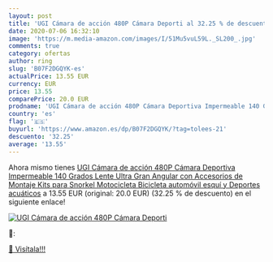 ```yaml
---
layout: post
title: 'UGI Cámara de acción 480P Cámara Deporti al 32.25 % de descuento'
date: 2020-07-06 16:32:10
image: 'https://m.media-amazon.com/images/I/51Mu5vuL59L._SL200_.jpg'
comments: true
category: ofertas
author: ring
slug: 'B07F2DGQYK-es'
actualPrice: 13.55 EUR
currency: EUR
price: 13.55
comparePrice: 20.0 EUR
prodname: 'UGI Cámara de acción 480P Cámara Deportiva Impermeable 140 Grados Lente Ultra Gran Angular con Accesorios de Montaje Kits para Snorkel Motocicleta Bicicleta automóvil esquí y Deportes acuáticos'
country: 'es'
flag: '🇪🇸'
buyurl: 'https://www.amazon.es/dp/B07F2DGQYK/?tag=tolees-21'
descuento: '32.25'
average: '13.55'
---
```


Ahora mismo tienes [UGI Cámara de acción 480P Cámara Deportiva Impermeable 140 Grados Lente Ultra Gran Angular con Accesorios de Montaje Kits para Snorkel Motocicleta Bicicleta automóvil esquí y Deportes acuáticos](https://www.amazon.es/dp/B07F2DGQYK/?tag=tolees-21) a 13.55 EUR (original: 20.0 EUR) (32.25 %  de descuento) en el siguiente enlace!

[![UGI Cámara de acción 480P Cámara Deporti](https://m.media-amazon.com/images/I/51Mu5vuL59L._SL200_.jpg)](https://www.amazon.es/dp/B07F2DGQYK/?tag=tolees-21)

🔎:


[🛒 Visítala!!!](https://www.amazon.es/dp/B07F2DGQYK/?tag=tolees-21)
